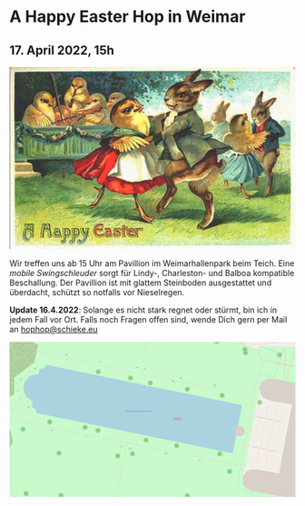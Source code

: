 # **A Happy Easter Hop** in Weimar
## 17. April 2022, 15h
![](dance.jpg)

Wir treffen uns ab 15 Uhr am Pavillion im Weimarhallenpark beim Teich. Eine *mobile Swingschleuder* sorgt für Lindy-, Charleston- und Balboa kompatible Beschallung. Der Pavillion ist mit glattem Steinboden ausgestattet und überdacht, schützt so notfalls vor Nieselregen.

**Update 16.4.2022**: Solange es nicht stark regnet oder stürmt, bin ich in jedem Fall vor Ort. Falls noch Fragen offen sind, wende Dich gern per Mail an hophop@schieke.eu

[![Pavillion im Weimarhallenpark](map.svg)](https://www.openstreetmap.org/?mlat=50.98378&mlon=11.32429#map=19/50.98378/11.32429 "Treffpunkt Pavillion im Weimarhallenpark")
